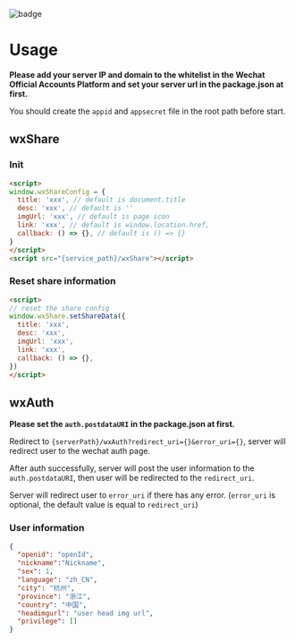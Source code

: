 ![badge](https://github.com/zjhch123/wechat-service/workflows/Deploy/badge.svg)

# Usage

**Please add your server IP and domain to the whitelist in the Wechat Official Accounts Platform and set your server url in the package.json at first.**

You should create the `appid` and `appsecret` file in the root path before start.

## wxShare

### Init

```html
<script>
window.wxShareConfig = {
  title: 'xxx', // default is document.title
  desc: 'xxx', // default is ''
  imgUrl: 'xxx', // default is page icon
  link: 'xxx', // default is window.location.href,
  callback: () => {}, // default is () => {}
}
</script>
<script src="{service_path}/wxShare"></script>
```

### Reset share information

```html
<script>
// reset the share config
window.wxShare.setShareData({
  title: 'xxx',
  desc: 'xxx',
  imgUrl: 'xxx',
  link: 'xxx',
  callback: () => {},
})
</script>
```

## wxAuth

**Please set the `auth.postdataURI` in the package.json at first.**

Redirect to `{serverPath}/wxAuth?redirect_uri={}&error_uri={}`, server will redirect user to the wechat auth page.

After auth successfully, server will post the user information to the `auth.postdataURI`, then user will be redirected to the `redirect_uri`.

Server will redirect user to `error_uri` if there has any error. (`error_uri` is optional, the default value is equal to `redirect_uri`)

### User information

```json
{
  "openid": "openId",
  "nickname":"Nickname",
  "sex": 1,
  "language": "zh_CN",
  "city": "杭州",
  "province": "浙江",
  "country": "中国",
  "headimgurl": "user head img url",
  "privilege": []
}
```
